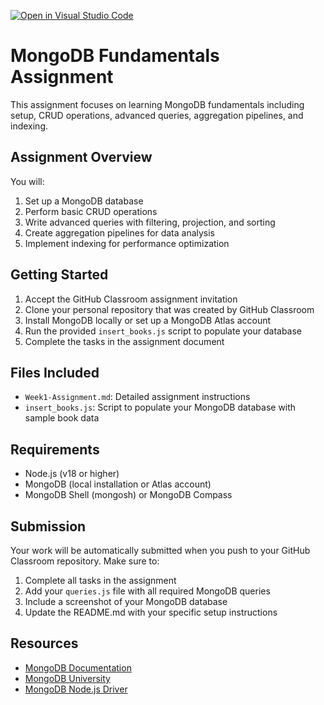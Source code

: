 [![Open in Visual Studio Code](https://classroom.github.com/assets/open-in-vscode-2e0aaae1b6195c2367325f4f02e2d04e9abb55f0b24a779b69b11b9e10269abc.svg)](https://classroom.github.com/online_ide?assignment_repo_id=19670881&assignment_repo_type=AssignmentRepo)
# MongoDB Fundamentals Assignment

This assignment focuses on learning MongoDB fundamentals including setup, CRUD operations, advanced queries, aggregation pipelines, and indexing.

## Assignment Overview

You will:
1. Set up a MongoDB database
2. Perform basic CRUD operations
3. Write advanced queries with filtering, projection, and sorting
4. Create aggregation pipelines for data analysis
5. Implement indexing for performance optimization

## Getting Started

1. Accept the GitHub Classroom assignment invitation
2. Clone your personal repository that was created by GitHub Classroom
3. Install MongoDB locally or set up a MongoDB Atlas account
4. Run the provided `insert_books.js` script to populate your database
5. Complete the tasks in the assignment document

## Files Included

- `Week1-Assignment.md`: Detailed assignment instructions
- `insert_books.js`: Script to populate your MongoDB database with sample book data

## Requirements

- Node.js (v18 or higher)
- MongoDB (local installation or Atlas account)
- MongoDB Shell (mongosh) or MongoDB Compass

## Submission

Your work will be automatically submitted when you push to your GitHub Classroom repository. Make sure to:

1. Complete all tasks in the assignment
2. Add your `queries.js` file with all required MongoDB queries
3. Include a screenshot of your MongoDB database
4. Update the README.md with your specific setup instructions

## Resources

- [MongoDB Documentation](https://docs.mongodb.com/)
- [MongoDB University](https://university.mongodb.com/)
- [MongoDB Node.js Driver](https://mongodb.github.io/node-mongodb-native/) 